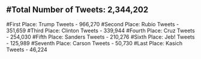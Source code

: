 #Total Number of Tweets: 2,344,202 
---
#First Place: Trump Tweets - 966,270
#Second Place: Rubio Tweets - 351,659
#Third Place: Clinton Tweets - 339,944
#Fourth Place: Cruz Tweets - 254,030
#Fifth Place: Sanders Tweets - 210,276
#Sixth Place: Jeb! Tweets - 125,989
#Seventh Place: Carson Tweets - 50,730
#Last Place: Kasich Tweets - 46,224
